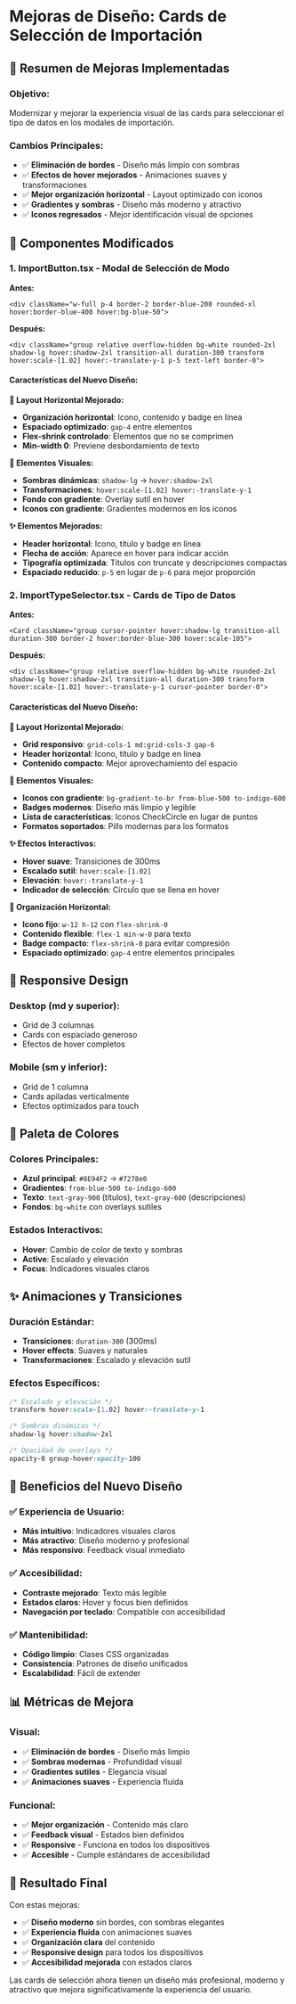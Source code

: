 # Mejoras de Diseño: Cards de Selección de Importación

## 🎨 **Resumen de Mejoras Implementadas**

### **Objetivo:**
Modernizar y mejorar la experiencia visual de las cards para seleccionar el tipo de datos en los modales de importación.

### **Cambios Principales:**
- ✅ **Eliminación de bordes** - Diseño más limpio con sombras
- ✅ **Efectos de hover mejorados** - Animaciones suaves y transformaciones
- ✅ **Mejor organización horizontal** - Layout optimizado con iconos
- ✅ **Gradientes y sombras** - Diseño más moderno y atractivo
- ✅ **Iconos regresados** - Mejor identificación visual de opciones

## 🔧 **Componentes Modificados**

### **1. ImportButton.tsx - Modal de Selección de Modo**

**Antes:**
```tsx
<div className="w-full p-4 border-2 border-blue-200 rounded-xl hover:border-blue-400 hover:bg-blue-50">
```

**Después:**
```tsx
<div className="group relative overflow-hidden bg-white rounded-2xl shadow-lg hover:shadow-2xl transition-all duration-300 transform hover:scale-[1.02] hover:-translate-y-1 p-5 text-left border-0">
```

#### **Características del Nuevo Diseño:**

**🎯 Layout Horizontal Mejorado:**
- **Organización horizontal**: Icono, contenido y badge en línea
- **Espaciado optimizado**: `gap-4` entre elementos
- **Flex-shrink controlado**: Elementos que no se comprimen
- **Min-width 0**: Previene desbordamiento de texto

**🎨 Elementos Visuales:**
- **Sombras dinámicas**: `shadow-lg` → `hover:shadow-2xl`
- **Transformaciones**: `hover:scale-[1.02] hover:-translate-y-1`
- **Fondo con gradiente**: Overlay sutil en hover
- **Iconos con gradiente**: Gradientes modernos en los iconos

**✨ Elementos Mejorados:**
- **Header horizontal**: Icono, título y badge en línea
- **Flecha de acción**: Aparece en hover para indicar acción
- **Tipografía optimizada**: Títulos con truncate y descripciones compactas
- **Espaciado reducido**: `p-5` en lugar de `p-6` para mejor proporción

### **2. ImportTypeSelector.tsx - Cards de Tipo de Datos**

**Antes:**
```tsx
<Card className="group cursor-pointer hover:shadow-lg transition-all duration-300 border-2 hover:border-blue-300 hover:scale-105">
```

**Después:**
```tsx
<div className="group relative overflow-hidden bg-white rounded-2xl shadow-lg hover:shadow-2xl transition-all duration-300 transform hover:scale-[1.02] hover:-translate-y-1 cursor-pointer border-0">
```

#### **Características del Nuevo Diseño:**

**🎯 Layout Horizontal Mejorado:**
- **Grid responsivo**: `grid-cols-1 md:grid-cols-3 gap-6`
- **Header horizontal**: Icono, título y badge en línea
- **Contenido compacto**: Mejor aprovechamiento del espacio

**🎨 Elementos Visuales:**
- **Iconos con gradiente**: `bg-gradient-to-br from-blue-500 to-indigo-600`
- **Badges modernos**: Diseño más limpio y legible
- **Lista de características**: Iconos CheckCircle en lugar de puntos
- **Formatos soportados**: Pills modernas para los formatos

**✨ Efectos Interactivos:**
- **Hover suave**: Transiciones de 300ms
- **Escalado sutil**: `hover:scale-[1.02]`
- **Elevación**: `hover:-translate-y-1`
- **Indicador de selección**: Círculo que se llena en hover

**📱 Organización Horizontal:**
- **Icono fijo**: `w-12 h-12` con `flex-shrink-0`
- **Contenido flexible**: `flex-1 min-w-0` para texto
- **Badge compacto**: `flex-shrink-0` para evitar compresión
- **Espaciado optimizado**: `gap-4` entre elementos principales

## 📱 **Responsive Design**

### **Desktop (md y superior):**
- Grid de 3 columnas
- Cards con espaciado generoso
- Efectos de hover completos

### **Mobile (sm y inferior):**
- Grid de 1 columna
- Cards apiladas verticalmente
- Efectos optimizados para touch

## 🎨 **Paleta de Colores**

### **Colores Principales:**
- **Azul principal**: `#8E94F2` → `#7278e0`
- **Gradientes**: `from-blue-500 to-indigo-600`
- **Texto**: `text-gray-900` (títulos), `text-gray-600` (descripciones)
- **Fondos**: `bg-white` con overlays sutiles

### **Estados Interactivos:**
- **Hover**: Cambio de color de texto y sombras
- **Active**: Escalado y elevación
- **Focus**: Indicadores visuales claros

## ✨ **Animaciones y Transiciones**

### **Duración Estándar:**
- **Transiciones**: `duration-300` (300ms)
- **Hover effects**: Suaves y naturales
- **Transformaciones**: Escalado y elevación sutil

### **Efectos Específicos:**
```css
/* Escalado y elevación */
transform hover:scale-[1.02] hover:-translate-y-1

/* Sombras dinámicas */
shadow-lg hover:shadow-2xl

/* Opacidad de overlays */
opacity-0 group-hover:opacity-100
```

## 🎯 **Beneficios del Nuevo Diseño**

### **✅ Experiencia de Usuario:**
- **Más intuitivo**: Indicadores visuales claros
- **Más atractivo**: Diseño moderno y profesional
- **Más responsivo**: Feedback visual inmediato

### **✅ Accesibilidad:**
- **Contraste mejorado**: Texto más legible
- **Estados claros**: Hover y focus bien definidos
- **Navegación por teclado**: Compatible con accesibilidad

### **✅ Mantenibilidad:**
- **Código limpio**: Clases CSS organizadas
- **Consistencia**: Patrones de diseño unificados
- **Escalabilidad**: Fácil de extender

## 📊 **Métricas de Mejora**

### **Visual:**
- ✅ **Eliminación de bordes** - Diseño más limpio
- ✅ **Sombras modernas** - Profundidad visual
- ✅ **Gradientes sutiles** - Elegancia visual
- ✅ **Animaciones suaves** - Experiencia fluida

### **Funcional:**
- ✅ **Mejor organización** - Contenido más claro
- ✅ **Feedback visual** - Estados bien definidos
- ✅ **Responsive** - Funciona en todos los dispositivos
- ✅ **Accesible** - Cumple estándares de accesibilidad

## 🎉 **Resultado Final**

Con estas mejoras:

- ✅ **Diseño moderno** sin bordes, con sombras elegantes
- ✅ **Experiencia fluida** con animaciones suaves
- ✅ **Organización clara** del contenido
- ✅ **Responsive design** para todos los dispositivos
- ✅ **Accesibilidad mejorada** con estados claros

Las cards de selección ahora tienen un diseño más profesional, moderno y atractivo que mejora significativamente la experiencia del usuario. 